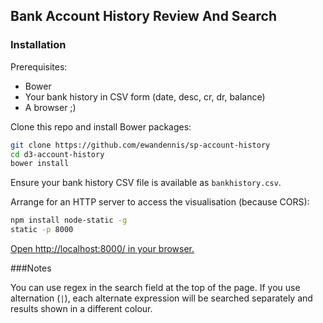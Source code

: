 ## Bank Account History Review And Search

### Installation

Prerequisites:
 - Bower
 - Your bank history in CSV form (date, desc, cr, dr, balance)
 - A browser ;)

Clone this repo and install Bower packages:

```bash
git clone https://github.com/ewandennis/sp-account-history
cd d3-account-history
bower install
```

Ensure your bank history CSV file is available as `bankhistory.csv`.

Arrange for an HTTP server to access the visualisation (because CORS):

```bash
npm install node-static -g
static -p 8000
```

[Open http://localhost:8000/ in your browser.](http://localhost:8000/)

###Notes

You can use regex in the search field at the top of the page.  If you use alternation (`|`), each alternate expression will be searched separately and results shown in a different colour.

